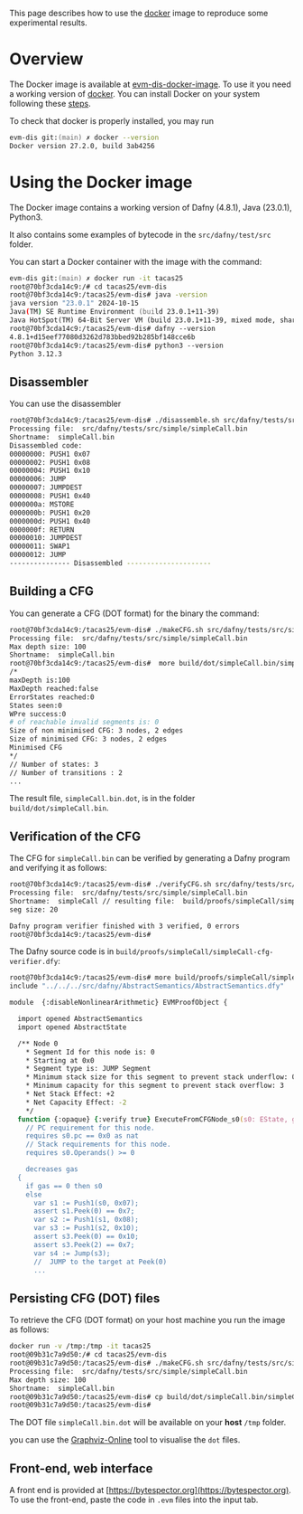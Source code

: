 
This page describes how to use the [docker](https://www.docker.com) image to reproduce some experimental results.

# Overview

The Docker image is available at [evm-dis-docker-image]().
To use it you need a working version of  [docker](https://www.docker.com).
You can install Docker on your system following these [steps](https://docs.docker.com/engine/install/).

To check that docker is properly installed, you may run

```zsh
evm-dis git:(main) ✗ docker --version
Docker version 27.2.0, build 3ab4256
```

# Using the Docker image

The Docker image contains a working version of Dafny (4.8.1), Java (23.0.1), Python3.

It also contains some examples of bytecode in the `src/dafny/test/src` folder.

You can start a Docker container with the image  with the command:

```zsh
evm-dis git:(main) ✗ docker run -it tacas25
root@70bf3cda14c9:/# cd tacas25/evm-dis
root@70bf3cda14c9:/tacas25/evm-dis# java -version
java version "23.0.1" 2024-10-15
Java(TM) SE Runtime Environment (build 23.0.1+11-39)
Java HotSpot(TM) 64-Bit Server VM (build 23.0.1+11-39, mixed mode, sharing)
root@70bf3cda14c9:/tacas25/evm-dis# dafny --version
4.8.1+d15eef77080d3262d783bbed92b285bf148cce6b
root@70bf3cda14c9:/tacas25/evm-dis# python3 --version
Python 3.12.3
```

## Disassembler

You can use the disassembler

```zsh
root@70bf3cda14c9:/tacas25/evm-dis# ./disassemble.sh src/dafny/tests/src/simple/simpleCall.bin 
Processing file:  src/dafny/tests/src/simple/simpleCall.bin
Shortname:  simpleCall.bin
Disassembled code:
00000000: PUSH1 0x07
00000002: PUSH1 0x08
00000004: PUSH1 0x10
00000006: JUMP
00000007: JUMPDEST
00000008: PUSH1 0x40
0000000a: MSTORE
0000000b: PUSH1 0x20
0000000d: PUSH1 0x40
0000000f: RETURN
00000010: JUMPDEST
00000011: SWAP1
00000012: JUMP
--------------- Disassembled ---------------------
```

## Building a CFG

You can generate a CFG (DOT format) for the binary the command:

```zsh
root@70bf3cda14c9:/tacas25/evm-dis# ./makeCFG.sh src/dafny/tests/src/simple/simpleCall.bin 
Processing file:  src/dafny/tests/src/simple/simpleCall.bin
Max depth size: 100
Shortname:  simpleCall.bin
root@70bf3cda14c9:/tacas25/evm-dis#  more build/dot/simpleCall.bin/simpleCall.bin.dot 
/*
maxDepth is:100
MaxDepth reached:false
ErrorStates reached:0
States seen:0
WPre success:0
# of reachable invalid segments is: 0
Size of non minimised CFG: 3 nodes, 2 edges
Size of minimised CFG: 3 nodes, 2 edges
Minimised CFG
*/
// Number of states: 3
// Number of transitions : 2
...
```

The result file, `simpleCall.bin.dot`, is in the folder `build/dot/simpleCall.bin`.

## Verification of the CFG

The CFG for `simpleCall.bin` can be verified by generating a Dafny program and verifying it as follows:

```zsh
root@70bf3cda14c9:/tacas25/evm-dis# ./verifyCFG.sh src/dafny/tests/src/simple/simpleCall.bin 
Processing file:  src/dafny/tests/src/simple/simpleCall.bin
Shortname:  simpleCall // resulting file:  build/proofs/simpleCall/simpleCall-cfg-verifier.dfy
seg size: 20

Dafny program verifier finished with 3 verified, 0 errors
root@70bf3cda14c9:/tacas25/evm-dis# 
```

The Dafny source code is in `build/proofs/simpleCall/simpleCall-cfg-verifier.dfy`:

```zsh
root@70bf3cda14c9:/tacas25/evm-dis# more build/proofs/simpleCall/simpleCall-cfg-verifier.dfy  
include "../../../src/dafny/AbstractSemantics/AbstractSemantics.dfy"

module  {:disableNonlinearArithmetic} EVMProofObject {

  import opened AbstractSemantics
  import opened AbstractState

  /** Node 0
    * Segment Id for this node is: 0
    * Starting at 0x0
    * Segment type is: JUMP Segment
    * Minimum stack size for this segment to prevent stack underflow: 0
    * Minimum capacity for this segment to prevent stack overflow: 3
    * Net Stack Effect: +2
    * Net Capacity Effect: -2
    */
  function {:opaque} {:verify true} ExecuteFromCFGNode_s0(s0: EState, gas: nat): (s': EState)
    // PC requirement for this node.
    requires s0.pc == 0x0 as nat
    // Stack requirements for this node.
    requires s0.Operands() >= 0

    decreases gas
  {
    if gas == 0 then s0
    else
      var s1 := Push1(s0, 0x07);
      assert s1.Peek(0) == 0x7;
      var s2 := Push1(s1, 0x08);
      var s3 := Push1(s2, 0x10);
      assert s3.Peek(0) == 0x10;
      assert s3.Peek(2) == 0x7;
      var s4 := Jump(s3);
      //  JUMP to the target at Peek(0)
      ...
```

## Persisting CFG (DOT) files

To retrieve the CFG (DOT format) on your host machine you run the image as follows:

```zsh
docker run -v /tmp:/tmp -it tacas25 
root@09b31c7a9d50:/# cd tacas25/evm-dis
root@09b31c7a9d50:/tacas25/evm-dis# ./makeCFG.sh src/dafny/tests/src/simple/simpleCall.bin 
Processing file:  src/dafny/tests/src/simple/simpleCall.bin
Max depth size: 100
Shortname:  simpleCall.bin
root@09b31c7a9d50:/tacas25/evm-dis# cp build/dot/simpleCall.bin/simpleCall.bin.dot /tmp
root@09b31c7a9d50:/tacas25/evm-dis#
```

The DOT file `simpleCall.bin.dot` will be available on your **host** `/tmp` folder.

you can use the [Graphviz-Online](https://dreampuf.github.io/GraphvizOnline/) tool to visualise the `dot` files.

## Front-end, web interface

A front end is provided at [https://bytespector.org](https://bytespector.org).
To use the front-end, paste the code in `.evm` files into the input tab.
